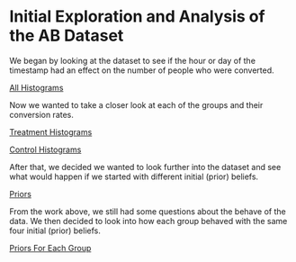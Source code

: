# Initial Exploration and Analysis of the AB Dataset

We began by looking at the dataset to see if the hour or day of the timestamp had an effect on the number of people who were converted. 

[All Histograms](https://github.com/EvaGostiuk/MAT4376-project-2-team-3/blob/master/AB_DataSet/task_1/01-All_Histograms.md)

Now we wanted to take a closer look at each of the groups and their conversion rates.

[Treatment Histograms](https://github.com/EvaGostiuk/MAT4376-project-2-team-3/blob/master/AB_DataSet/task_1/02-Treatment_Histograms.md)

[Control Histograms](https://github.com/EvaGostiuk/MAT4376-project-2-team-3/blob/master/AB_DataSet/task_1/03-Control_Histograms.md)

After that, we decided we wanted to look further into the dataset and see what would happen if we started with different initial (prior) beliefs.

[Priors](https://github.com/EvaGostiuk/MAT4376-project-2-team-3/blob/master/AB_DataSet/task_1/04-All_Priors.md)

From the work above, we still had some questions about the behave of the data. We then decided to look into how each group behaved with the same four initial (prior) beliefs. 

[Priors For Each Group](https://github.com/EvaGostiuk/MAT4376-project-2-team-3/blob/master/AB_DataSet/task_1/04-Individual_Group_Priors.md)
